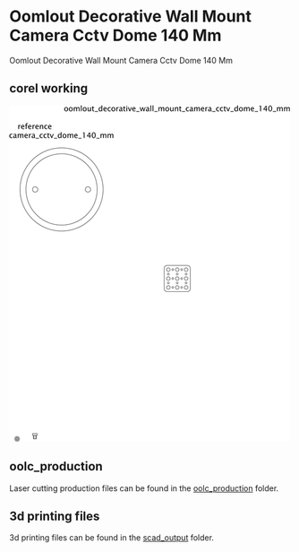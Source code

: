 # Oomlout Decorative Wall Mount Camera Cctv Dome 140 Mm


Oomlout Decorative Wall Mount Camera Cctv Dome 140 Mm  
  



## corel working
![](working_600.png) 


















## oolc_production
Laser cutting production files can be found in the [oolc_production](oolc_production) folder.

## 3d printing files
3d printing files can be found in the [scad_output](scad_output) folder.

